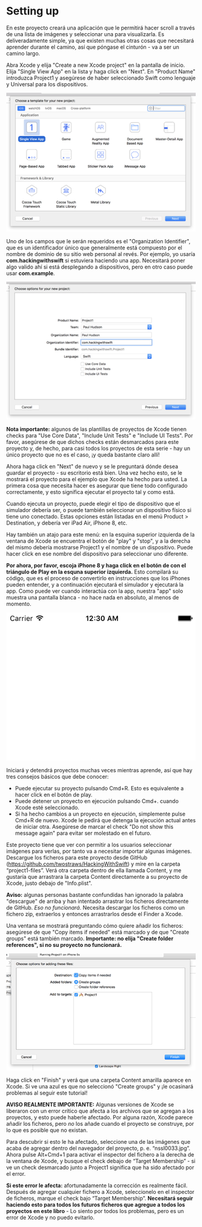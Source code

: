 # Setting up

En este proyecto creará una aplicación que le permitirá hacer scroll a través de una lista de imágenes y seleccionar una para visualizarla. Es deliveradamente simple, ya que existen muchas otras cosas que necesitará aprender durante el camino, así que póngase el cinturón - va a ser un camino largo.

Abra Xcode y elija "Create a new Xcode project" en la pantalla de inicio. Elija "Single View App" en la lista y haga click en "Next". En "Product Name" introduzca Project1 y asegúrese de haber seleccionado Swift como lenguaje y Universal para los dispositivos.

![Creating a new Single View App project in Xcode.](../en/1-4.png)

Uno de los campos que le serán requeridos es el "Organization Identifier", que es un identificador único que generalmente está compuesto por el nombre de dominio de su sitio web personal al revés. Por ejemplo, yo usaría **com.hackingwithswift** si estuviera haciendo una app. Necesitará poner algo valido ahí si está desplegando a dispositivos, pero en otro caso puede usar **com.example**. 

![Setting your Organization Identifier in Xcode.](../en/1-5.png)

**Nota importante:** algunos de las plantillas de proyectos de Xcode tienen checks para "Use Core Data", "Include Unit Tests" e "Include UI Tests". Por favor, asegúrese de que dichos checks están desmarcados para este proyecto y, de hecho, para casi todos los proyectos de esta serie - hay un único proyecto que no es el caso, ¡y queda bastante claro allí!

Ahora haga click en "Next" de nuevo y se le preguntará dónde desea guardar el proyecto - su escritorio está bien. Una vez hecho esto, se le mostrará el proyecto para el ejemplo que Xcode ha hecho para usted. La primera cosa que necesita hacer es asegurar que tiene todo configurado correctamente, y esto significa ejecutar el proyecto tal y como está.

Cuando ejecuta un proyecto, puede elegir el tipo de dispositivo que el simulador debería ser, o puede también seleccionar un dispositivo físico si tiene uno conectado. Estas opciones están listadas en el menú Product > Destination, y debería ver iPad Air, iPhone 8, etc. 

Hay también un atajo para este menú: en la esquina superior izquierda de la ventana de Xcode se encuentra el botón de "play" y "stop", y a la derecha del mismo debería mostrarse Project1 y el nombre de un dispositivo. Puede hacer click en ese nombre del dispositivo para seleccionar uno diferente. 

**Por ahora, por favor, escoja iPhone 8 y haga click en el botón de con el triángulo de Play en la esquna superior izquierda.** Esto compilará su código, que es el proceso de convertirlo en instrucciones que los iPhones pueden entender, y a continuación ejecutará el simulador y ejecutará la app. Como puede ver cuando interactúa con la app, nuestra "app" solo muestra una pantalla blanca - no hace nada en absoluto, al menos de momento.

![The basic Single View App project in Xcode. Yes, it’s just a large white space.](../en/1-6.png)

Iniciará y detendrá proyectos muchas veces mientras aprende, así que hay tres consejos básicos que debe conocer:

- Puede ejecutar su proyecto pulsando Cmd+R. Esto es equivalente a hacer click en el botón de play.
- Puede detener un proyecto en ejecución pulsando Cmd+. cuando Xcode esté seleccionado.
- Si ha hecho cambios a un proyecto en ejecución, simplemente pulse Cmd+R de nuevo. Xcode le pedirá que detenga la ejecución actual antes de iniciar otra. Asegúrese de marcar el check "Do not show this message again" para evitar ser molestado en el futuro.

Este proyecto tiene que ver con permitir a los usuarios seleccionar imágenes para verlas, por tanto va a necesitar importar algunas imágenes. Descargue los ficheros para este proyecto desde GitHub (<https://github.com/twostraws/HackingWithSwift>) y mire en la carpeta  “project1-files”. Verá otra carpeta dentro de ella llamada Content, y me gustaría que arrastrara la carpeta Content directamente a su proyecto de Xcode, justo debajo de "Info.plist".

**Aviso:**  algunas personas bastante confundidas han ignorado la palabra "descargue" de arriba y han intentado arrastrar los ficheros directamente de GitHub. *Eso no funcionará*. Necesita descargar los ficheros como un fichero zip, extraerlos y entonces arrastrarlos desde el Finder a Xcode.

Una ventana se mostrará preguntando cómo quiere añadir los ficheros: asegúrese de que "Copy items if needed" está marcado y de que "Create groups" está también marcado.
**Importante: no elija "Create folder references", si no su proyecto no funcionará.**

![When you add items to Xcode, make sure you choose Create Folder References.](../en/1-7.png)

Haga click en "Finish" y verá que una carpeta Content amarilla aparece en Xcode. Si ve una azul es que no seleccionó "Create groups" y ¡le ocasinará problemas al seguir este tutorial!

**AVISO REALMENTE IMPORTANTE:** Algunas versiones de Xcode se liberaron con un error crítico que afecta a los archivos que se agregan a los proyectos, y esto puede haberle afectado. Por alguna razón, Xcode parece añadir los ficheros, pero *no* los añade cuando el proyecto se construye, por lo que es posible que no existan.

Para descubrir si esto le ha afectado, seleccione una de las imágenes que acaba de agregar dentro del navegador del proyecto, p. e. “nssl0033.jpg”. Ahora pulse Alt+Cmd+1 para activar el inspector del fichero a la derecha de la ventana de Xcode, y busque el check debajo de “Target Membership” - si ve un check desmarcado junto a Project1 significa que ha sido afectado por el error.

**Si este error le afecta:** afortunadamente la corrección es realmente fácil. Después de agregar cualquier fichero a Xcode, seleccionelo en el inspector de ficheros, marque el check bajo “Target Membership”. **Necesitará seguir haciendo esto para todos los futuros ficheros que agregue a todos los proyectos en este libro** - Lo siento por todos los problemas, pero es un error de Xcode y no puedo evitarlo.
